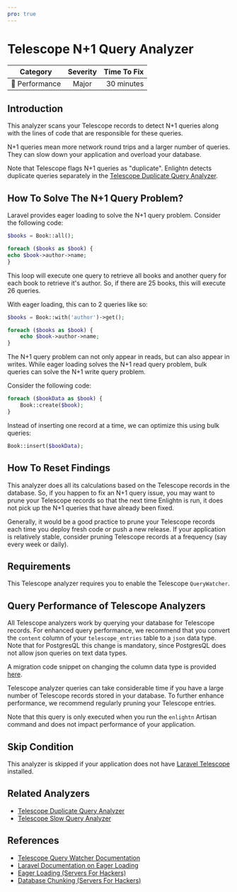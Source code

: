 ```yaml
---
pro: true
---
```


# Telescope N+1 Query Analyzer <Badge text="PRO" type="tip"/>

| Category       | Severity   | Time To Fix  |
| -------------  |:----------:| ------------:|
| :rocket: Performance | Major | 30 minutes  |

## Introduction

This analyzer scans your Telescope records to detect N+1 queries along with the lines of code that are responsible for these queries.

N+1 queries mean more network round trips and a larger number of queries. They can slow down your application and overload your database.

Note that Telescope flags N+1 queries as "duplicate". Enlightn detects duplicate queries separately in the [Telescope Duplicate Query Analyzer](telescope-duplicate-query-analyzer.html).

## How To Solve The N+1 Query Problem?

Laravel provides eager loading to solve the N+1 query problem. Consider the following code:

```php
$books = Book::all();

foreach ($books as $book) {
echo $book->author->name;
}
```

This loop will execute one query to retrieve all books and another query for each book to retrieve it's author. So, if there are 25 books, this will execute 26 queries.

With eager loading, this can to 2 queries like so:

```php
$books = Book::with('author')->get();

foreach ($books as $book) {
    echo $book->author->name;
}
```

The N+1 query problem can not only appear in reads, but can also appear in writes. While eager loading solves the N+1 read query problem, bulk queries can solve the N+1 write query problem.

Consider the following code:

```php
foreach ($bookData as $book) {
    Book::create($book);
}
```

Instead of inserting one record at a time, we can optimize this using bulk queries:

```php
Book::insert($bookData);
```

## How To Reset Findings

This analyzer does all its calculations based on the Telescope records in the database. So, if you happen to fix an N+1 query issue, you may want to prune your Telescope records so that the next time Enlightn is run, it does not pick up the N+1 queries that have already been fixed.

Generally, it would be a good practice to prune your Telescope records each time you deploy fresh code or push a new release. If your application is relatively stable, consider pruning Telescope records at a frequency (say every week or daily).

## Requirements

This Telescope analyzer requires you to enable the Telescope `QueryWatcher`.

## Query Performance of Telescope Analyzers

All Telescope analyzers work by querying your database for Telescope records. For enhanced query performance, we recommend that you convert the `content` column of your `telescope_entries` table to a `json` data type. Note that for PostgresQL this change is mandatory, since PostgresQL does not allow json queries on text data types.

A migration code snippet on changing the column data type is provided [here](telescope-cache-hit-ratio-analyzer.html#special-note-for-performance-of-telescope-analyzers).

Telescope analyzer queries can take considerable time if you have a large number of Telescope records stored in your database. To further enhance performance, we recommend regularly pruning your Telescope entries. 

Note that this query is only executed when you run the `enlightn` Artisan command and does not impact performance of your application.

## Skip Condition

This analyzer is skipped if your application does not have [Laravel Telescope](https://laravel.com/docs/telescope) installed.

## Related Analyzers

- [Telescope Duplicate Query Analyzer](telescope-duplicate-query-analyzer.html)
- [Telescope Slow Query Analyzer](telescope-slow-query-analyzer.html)

## References

- [Telescope Query Watcher Documentation](https://laravel.com/docs/telescope#query-watcher)
- [Laravel Documentation on Eager Loading](https://laravel.com/docs/eloquent-relationships#eager-loading)
- [Eager Loading (Servers For Hackers)](https://serversforhackers.com/laravel-perf/eager-loading)
- [Database Chunking (Servers For Hackers)](https://serversforhackers.com/laravel-perf/database-chunking)